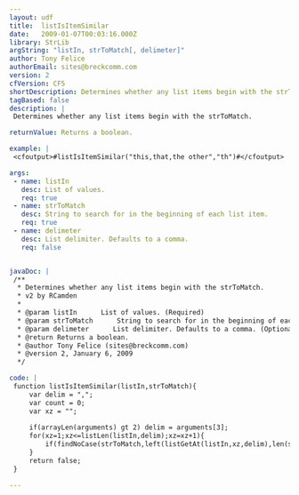 ```yaml
---
layout: udf
title:  listIsItemSimilar
date:   2009-01-07T00:03:16.000Z
library: StrLib
argString: "listIn, strToMatch[, delimeter]"
author: Tony Felice
authorEmail: sites@breckcomm.com
version: 2
cfVersion: CF5
shortDescription: Determines whether any list items begin with the strToMatch.
tagBased: false
description: |
 Determines whether any list items begin with the strToMatch.

returnValue: Returns a boolean.

example: |
 <cfoutput>#listIsItemSimilar("this,that,the other","th")#</cfoutput>

args:
 - name: listIn
   desc: List of values.
   req: true
 - name: strToMatch
   desc: String to search for in the beginning of each list item.
   req: true
 - name: delimeter
   desc: List delimiter. Defaults to a comma.
   req: false


javaDoc: |
 /**
  * Determines whether any list items begin with the strToMatch.
  * v2 by RCamden
  * 
  * @param listIn      List of values. (Required)
  * @param strToMatch      String to search for in the beginning of each list item. (Required)
  * @param delimeter      List delimiter. Defaults to a comma. (Optional)
  * @return Returns a boolean. 
  * @author Tony Felice (sites@breckcomm.com) 
  * @version 2, January 6, 2009 
  */

code: |
 function listIsItemSimilar(listIn,strToMatch){
     var delim = ",";
     var count = 0;
     var xz = "";
     
     if(arrayLen(arguments) gt 2) delim = arguments[3];
     for(xz=1;xz<=listLen(listIn,delim);xz=xz+1){
         if(findNoCase(strToMatch,left(listGetAt(listIn,xz,delim),len(strToMatch)))) return true;                            
     }
     return false;
 }

---
```


